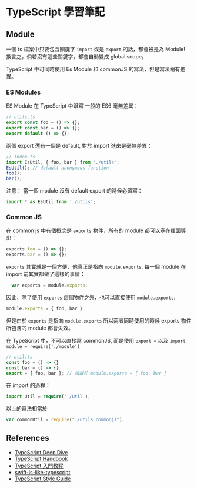 # TypeScript 學習筆記

## Module

一個 ts 檔案中只要包含關鍵字 `import` 或是 `export` 的話，都會被是為 Module! 換言之，倘若沒有這些關鍵字，都會自動變成 global scope。

TypeScript 中可同時使用 Es Module 和 commonJS 的寫法，但是寫法稍有差異。

### ES Modules

ES Module 在 TypeScript 中跟寫 一般的 ES6 毫無差異：

```ts
// utils.ts
export const foo = () => {};
export const bar = () => {};
export default () => {};
```

兩個 export 還有一個是 default, 對於 import 進來是毫無差異：

```ts
// index.ts
import EsUtil, { foo, bar } from './utils';
EsUtil(); // default anonymous function
foo();
bar();
```

注意： 當一個 module 沒有 default export 的時候必須寫：

```ts
import * as EsUtil from './utils';
```

### Common JS

在 common js 中有個概念是 `exports` 物件，所有的 module 都可以塞在裡面導出：

```js
exports.foo = () => {};
exports.bar = () => {};
```

`exports` 其實就是一個方便，他真正是指向 `module.exports`. 每一個 module 在 import 前其實都做了這樣的事情：

```js
  var exports = module.exports;
```

因此，除了使用 `exports` 這個物件之外，也可以直接使用 `module.exports`:

```js
module.exports = { foo, bar }
```

但是由於 `exports` 是指向 `module.exports` 所以兩者同時使用的時候 exports 物件所包含的 module 都會失效。

在 TypeScript 中，不可以直接寫 commonJS, 而是使用 `export =` 以及 `import module = require('./module')`

```ts
// util.ts
const foo = () => {}
const bar = () => {}
export = { foo, bar }; // 相當於 module.exports = { foo, bar }
```

在 import 的過程：

```ts
import Util = require('./Util');
```

以上的寫法相當於

```js
var commonUtil = require("./utils_commonjs");
```

## References

* [TypeScript Deep Dive](https://legacy.gitbook.com/book/basarat/typescript/details)
* [TypeScript Handbook](https://zhongsp.gitbooks.io/typescript-handbook/)
* [TypeScript 入門教程](https://legacy.gitbook.com/book/xcatliu/typescript-tutorial/details)
* [swift-is-like-typescript](https://alhazmy13.github.io/swift-is-like-typescript/)
* [TypeScript Style Guide](https://basarat.gitbooks.io/typescript/content/docs/styleguide/styleguide.html)